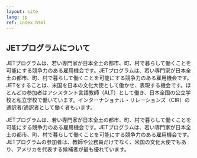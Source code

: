 ```yaml
---
layout: site
lang: jp
ref: index.html
---
```


## JETプログラムについて

JETプログラムは、若い専門家が日本全土の都市、町、村で暮らして働くことを可能にする競争力のある雇用機会です。JETプログラムは、若い専門家が日本全土の都市、町、村で暮らして働くことを可能にする競争力のある雇用機会です。JETをすることは、米国を日本の文化大使として働かせ、表現する機会です。ほとんどの参加者はアシスタント言語教師（ALT）として働き、日本全国の公立学校と私立学校で働いています。インターナショナル・リレーションズ（CIR）の通訳者/通訳者として働く者もいます。

JETプログラムは、若い専門家が日本全土の都市、町、村で暮らして働くことを可能にする競争力のある雇用機会です。JETプログラムは、若い専門家が日本全土の都市、町、村で暮らして働くことを可能にする競争力のある雇用機会です。JETプログラムの参加者は、教師や公務員だけでなく、米国の文化大使でもあり、アメリカを代表する候補者が最も優れています。
